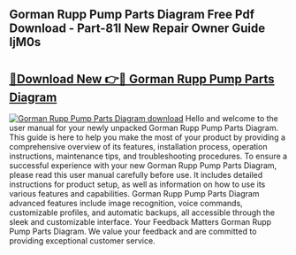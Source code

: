 ## Gorman Rupp Pump Parts Diagram Free Pdf Download - Part-81I New Repair Owner Guide IjM0s

# <h2><a href="http://dfided.blite.top/?on=Gorman+Rupp+Pump+Parts+Diagram">🔗Download New 👉🔴 Gorman Rupp Pump Parts Diagram</a></h2>

[![Gorman Rupp Pump Parts Diagram download](https://i.imgur.com/lujVjoI.png)](http://dfided.blite.top/?on=Gorman+Rupp+Pump+Parts+Diagram)
Hello and welcome to the user manual for your newly unpacked Gorman Rupp Pump Parts Diagram. This guide is here to help you make the most of your product by providing a comprehensive overview of its features, installation process, operation instructions, maintenance tips, and troubleshooting procedures. To ensure a successful experience with your new Gorman Rupp Pump Parts Diagram, please read this user manual carefully before use. It includes detailed instructions for product setup, as well as information on how to use its various features and capabilities. Gorman Rupp Pump Parts Diagram advanced features include image recognition, voice commands, customizable profiles, and automatic backups, all accessible through the sleek and customizable interface. Your Feedback Matters Gorman Rupp Pump Parts Diagram. We value your feedback and are committed to providing exceptional customer service.
